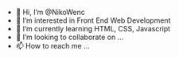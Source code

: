 - 👋 Hi, I’m @NikoWenc
- 👀 I’m interested in Front End Web Development 
- 🌱 I’m currently learning HTML, CSS, Javascript
- 💞️ I’m looking to collaborate on ...
- 📫 How to reach me ...

<!---
NikoWenc/NikoWenc is a ✨ special ✨ repository because its `README.md` (this file) appears on your GitHub profile.
You can click the Preview link to take a look at your changes.
--->
